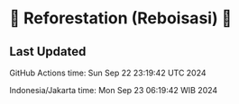 
# 🌳 Reforestation (Reboisasi) 🌲

## Last Updated

GitHub Actions time: Sun Sep 22 23:19:42 UTC 2024

Indonesia/Jakarta time: Mon Sep 23 06:19:42 WIB 2024
